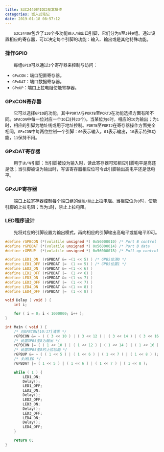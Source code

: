 ```yaml
---
title: S3C2440的IO口基本操作
categories: 嵌入式笔记
date: 2019-01-18 08:57:12
---
```

&emsp;&emsp;`S3C2440A`包含了`130`个多功能`输入/输出`口引脚，它们分为`A`至`J`共`9`组。通过设置相应的寄存器，可以决定每个引脚的功能：输入、输出或是其他特殊功能。<!--more-->

### 操作GPIO

&emsp;&emsp;每组`GPIO`可以通过`3`个寄存器来控制与访问：

- `GPxCON`：端口配置寄存器。
- `GPxDAT`：端口数据寄存器。
- `GPxUP`：端口上拉电阻使能寄存器。

### GPxCON寄存器

&emsp;&emsp;它可以选择`GPIO`的功能，其中`PORTA`与`PORTB`至`PORTJ`在功能选择方面有所不同。`GPACON`中每一位对应一个`IO`口(共`23`个)。当某位为`0`时，相应的`IO`为输出；为`1`时，相应的引脚为地址线或用于地址控制。`PORTB`至`PORTJ`在寄存器操作方面完全相同，`GPxCON`中每两位控制一个引脚：`00`表示输入，`01`表示输出，`10`表示特殊功能，`11`保持不用。

### GPxDAT寄存器

&emsp;&emsp;用于`读/写`引脚：当引脚被设为输入时，读此寄存器可知相应引脚电平是高还是低；当引脚被设为输出时，写该寄存器相应位可令此引脚输出高电平还是低电平。

### GPxUP寄存器

&emsp;&emsp;端口上拉寄存器控制每个端口组的`使能/禁止`上拉电阻。当相应位为`0`时，使能引脚的上拉电阻；当为`1`时，禁止上拉电阻。

### LED程序设计

&emsp;&emsp;先将对应的引脚设置为输出模式，再向相应的引脚输出高电平或低电平即可。

``` cpp
#define rGPBCON (*(volatile unsigned *) 0x56000010) /* Port B control    */
#define rGPBDAT (*(volatile unsigned *) 0x56000014) /* Port B data       */
#define rGPBUP  (*(volatile unsigned *) 0x56000018) /* Pull-up control B */

#define LED1_ON  (rGPBDAT &= ~(1 << 5) ) /* GPB5位清0 */
#define LED1_OFF (rGPBDAT |=  (1 << 5) ) /* GPB5位置1 */
#define LED2_ON  (rGPBDAT &= ~(1 << 6) )
#define LED2_OFF (rGPBDAT |=  (1 << 6) )
#define LED3_ON  (rGPBDAT &= ~(1 << 7) )
#define LED3_OFF (rGPBDAT |=  (1 << 7) )
#define LED4_ON  (rGPBDAT &= ~(1 << 8) )
#define LED4_OFF (rGPBDAT |=  (1 << 8) )

void Delay ( void ) {
    int i;

    for ( i = 0; i < 1000000; i++ );
}

int Main ( void ) {
    /* 对GPBCON[10:17]清零 */
    rGPBCON &= ~ ( ( 3 << 10 ) | ( 3 << 12 ) | ( 3 << 14 ) | ( 3 << 16 ) );
    /* 设置GPB5至8为输出 */
    rGPBCON |= ( ( 1 << 10 ) | ( 1 << 12 ) | ( 1 << 14 ) | ( 1 << 16 ) );
    /* 设置GPB5至8的上拉功能 */
    rGPBUP &= ~ ( ( 1 << 5 ) | ( 1 << 6 ) | ( 1 << 7 ) | ( 1 << 8 ) );
    /* 关闭LED */
    rGPBDAT |= ( 1 << 5 ) | ( 1 << 6 ) | ( 1 << 7 ) | ( 1 << 8 );

    while ( 1 ) {
        LED1_ON;
        Delay();
        LED1_OFF;
        LED2_ON;
        Delay();
        LED2_OFF;
        LED3_ON;
        Delay();
        LED3_OFF;
        LED4_ON;
        Delay();
        LED4_OFF;
    }

    return 0;
}
```